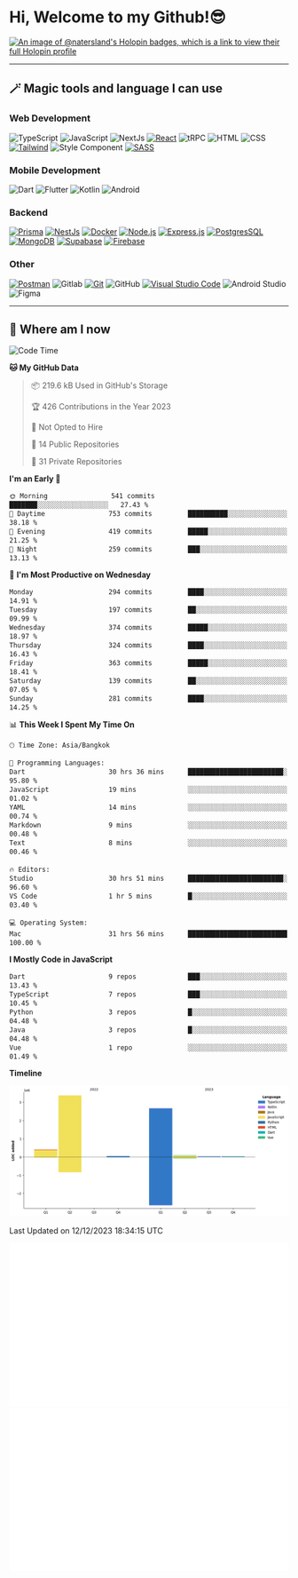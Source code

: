 # Hi, Welcome to my Github!😎

[![An image of @natersland's Holopin badges, which is a link to view their full Holopin profile](https://holopin.me/natersland)](https://holopin.io/@natersland)

---

## 🪄 Magic tools and language I can use

<h3>Web Development</h3>
<Span>
    <img alt="TypeScript" src="https://img.shields.io/badge/TypeScript-007ACC.svg?logo=typescript&logoColor=white" />
    <img alt="JavaScript" src="https://img.shields.io/badge/JavaScript-F7DF1E?logo=javascript&logoColor=black&style=flat" />
    <img alt="NextJs" src="https://img.shields.io/badge/Next.js-000000.svg?logo=next.js&logoColor=white" />
    <a href="#"><img alt="React" src="https://img.shields.io/badge/React-20232a.svg?logo=react&logoColor=%2361DAFB"></a>
    <img alt="tRPC" src="https://img.shields.io/badge/tRPC-3684BF.svg?logo=trpc&logoColor=white"></a>
    <img alt="HTML" src="https://img.shields.io/badge/HTML-E34F26.svg?logo=html5&logoColor=white" /> 
    <img alt="CSS" src="https://img.shields.io/badge/CSS-1572B6.svg?logo=css3&logoColor=white" />
    <a href="#"><img alt="Tailwind" src="https://img.shields.io/badge/Tailwind-38BEF8.svg?logo=TailwindCSS&logoColor=white"></a>
    <img alt="Style Component" src="https://img.shields.io/badge/-Styled%20Components-DB7093?style=flat&logo=styled-components&logoColor=white" />
    <a href="#"><img alt="SASS" src="https://img.shields.io/badge/Sass-hotpink.svg?logo=SASS&logoColor=white"></a>
</span>

<h3>Mobile Development</h3>
<Span>
    <img alt="Dart" src="https://img.shields.io/badge/Dart-005394?logo=dart&logoColor=white&style=flat" /> 
    <img alt="Flutter" src="https://img.shields.io/badge/Flutter-41C8F2?logo=flutter&logoColor=white&style=flat" /> 
    <img alt="Kotlin" src="https://img.shields.io/badge/Kotlin-B125EA?logo=kotlin&logoColor=white&style=flat" />
    <img alt="Android" src="https://img.shields.io/badge/Android-2FDF85?logo=Android&logoColor=white&style=flat" />
</span>

<h3>Backend</h3>
<Span>
    <a href="#"><img alt="Prisma" src="https://img.shields.io/badge/Prisma-0D344B.svg?logo=prisma&logoColor=white"></a>
    <a href="#"><img alt="NestJs" src="https://img.shields.io/badge/Nest.js-D61F49.svg?logo=nestjs&logoColor=white"></a>
    <a href="#"><img alt="Docker" src="https://img.shields.io/badge/Docker-309AEE.svg?logo=docker&logoColor=white"></a>
    <a href="#"><img alt="Node.js" src="https://img.shields.io/badge/Node.js-43853D.svg?logo=node.js&logoColor=white"></a>
    <a href="#"><img alt="Express.js" src="https://img.shields.io/badge/Express.js-404d59.svg?logo=express&logoColor=white"></a>
        <a href="#"><img alt="PostgresSQL" src="https://custom-icon-badges.herokuapp.com/badge/PostgresSQL-2F6893.svg?logo=Postgres&logoColor=white"></a>
    <a href="#"><img alt="MongoDB" src ="https://img.shields.io/badge/MongoDB-4ea94b.svg?logo=mongodb&logoColor=white"></a>
    <a href="#"><img alt="Supabase" src="https://img.shields.io/badge/Supabase-3FCF8E.svg?logo=Supabase&logoColor=white"></a>
    <a href="#"><img alt="Firebase" src="https://img.shields.io/badge/Firebase-029BE5.svg?logo=firebase&logoColor=#029BE5"></a>
</span>

<h3>Other</h3>
<span>
    <a href="#"><img alt="Postman" src="https://img.shields.io/badge/Postman-FF6C37?logo=postman&logoColor=white"></a>
    <img alt="Gitlab" src="https://img.shields.io/badge/-GitLab-D83F28?style=flat&logo=gitlab&logoColor=white" />
    <a href="#"><img alt="Git" src="https://img.shields.io/badge/Git-F05033.svg?logo=git&logoColor=white"></a>
    <img alt="GitHub" src="https://img.shields.io/badge/-Github-181717?style=flat&logo=github&logoColor=white" />
    <a href="#"><img alt="Visual Studio Code" src="https://img.shields.io/badge/Visual%20Studio%20Code-0078d7.svg?logo=visual-studio-code&logoColor=white"></a>
    <img alt="Android Studio" src="https://img.shields.io/badge/Android Studio-a4c639?logo=androidstudio&logoColor=white&style=flat" />
    <img alt="Figma" src="https://img.shields.io/badge/Figma-1794fa?logo=figma&logoColor=white&style=flat" /> 
</span>

---

## 🤔 Where am I now

<!--START_SECTION:waka-->
![Code Time](http://img.shields.io/badge/Code%20Time-168%20hrs%2029%20mins-blue)

**🐱 My GitHub Data** 

> 📦 219.6 kB Used in GitHub's Storage 
 > 
> 🏆 426 Contributions in the Year 2023
 > 
> 🚫 Not Opted to Hire
 > 
> 📜 14 Public Repositories 
 > 
> 🔑 31 Private Repositories 
 > 
**I'm an Early 🐤** 

```text
🌞 Morning                541 commits         ███████░░░░░░░░░░░░░░░░░░   27.43 % 
🌆 Daytime                753 commits         ██████████░░░░░░░░░░░░░░░   38.18 % 
🌃 Evening                419 commits         █████░░░░░░░░░░░░░░░░░░░░   21.25 % 
🌙 Night                  259 commits         ███░░░░░░░░░░░░░░░░░░░░░░   13.13 % 
```
📅 **I'm Most Productive on Wednesday** 

```text
Monday                   294 commits         ████░░░░░░░░░░░░░░░░░░░░░   14.91 % 
Tuesday                  197 commits         ██░░░░░░░░░░░░░░░░░░░░░░░   09.99 % 
Wednesday                374 commits         █████░░░░░░░░░░░░░░░░░░░░   18.97 % 
Thursday                 324 commits         ████░░░░░░░░░░░░░░░░░░░░░   16.43 % 
Friday                   363 commits         █████░░░░░░░░░░░░░░░░░░░░   18.41 % 
Saturday                 139 commits         ██░░░░░░░░░░░░░░░░░░░░░░░   07.05 % 
Sunday                   281 commits         ████░░░░░░░░░░░░░░░░░░░░░   14.25 % 
```


📊 **This Week I Spent My Time On** 

```text
🕑︎ Time Zone: Asia/Bangkok

💬 Programming Languages: 
Dart                     30 hrs 36 mins      ████████████████████████░   95.80 % 
JavaScript               19 mins             ░░░░░░░░░░░░░░░░░░░░░░░░░   01.02 % 
YAML                     14 mins             ░░░░░░░░░░░░░░░░░░░░░░░░░   00.74 % 
Markdown                 9 mins              ░░░░░░░░░░░░░░░░░░░░░░░░░   00.48 % 
Text                     8 mins              ░░░░░░░░░░░░░░░░░░░░░░░░░   00.46 % 

🔥 Editors: 
Studio                   30 hrs 51 mins      ████████████████████████░   96.60 % 
VS Code                  1 hr 5 mins         █░░░░░░░░░░░░░░░░░░░░░░░░   03.40 % 

💻 Operating System: 
Mac                      31 hrs 56 mins      █████████████████████████   100.00 % 
```

**I Mostly Code in JavaScript** 

```text
Dart                     9 repos             ███░░░░░░░░░░░░░░░░░░░░░░   13.43 % 
TypeScript               7 repos             ███░░░░░░░░░░░░░░░░░░░░░░   10.45 % 
Python                   3 repos             █░░░░░░░░░░░░░░░░░░░░░░░░   04.48 % 
Java                     3 repos             █░░░░░░░░░░░░░░░░░░░░░░░░   04.48 % 
Vue                      1 repo              ░░░░░░░░░░░░░░░░░░░░░░░░░   01.49 % 
```



**Timeline**

![Lines of Code chart](https://raw.githubusercontent.com/natersland/natersland/master/assets/bar_graph.png)


 Last Updated on 12/12/2023 18:34:15 UTC
<!--END_SECTION:waka-->

![](https://raw.githubusercontent.com/natersland/my-github-stat/master/generated/languages.svg#gh-dark-mode-only)
![](https://raw.githubusercontent.com/natersland/my-github-stat/master/generated/overview.svg#gh-dark-mode-only)

 </br>
